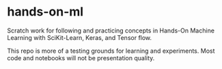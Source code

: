 # hands-on-ml
Scratch work for following and practicing concepts in Hands-On Machine Learning with SciKit-Learn, Keras, and Tensor flow.

This repo is more of a testing grounds for learning and experiments. Most code and notebooks will not be presentation quality.
